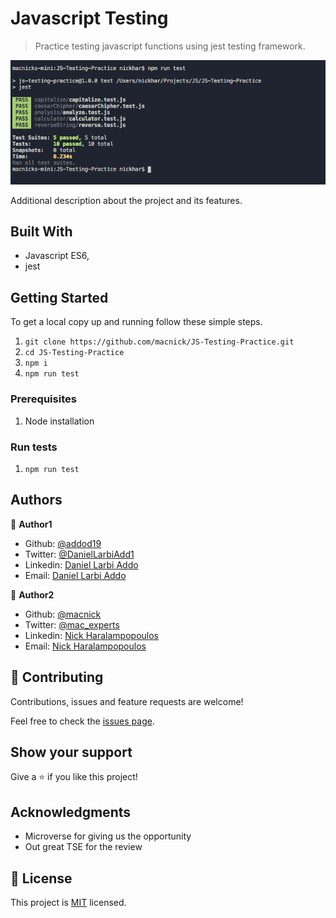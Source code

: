 # Javascript Testing

> Practice testing javascript functions using jest testing framework.

![screenshot](./app_screenshot.png)

Additional description about the project and its features.

## Built With

- Javascript ES6,
- jest

## Getting Started

To get a local copy up and running follow these simple steps.

1. `git clone https://github.com/macnick/JS-Testing-Practice.git`
2. `cd JS-Testing-Practice`
3. `npm i`
4. `npm run test`

### Prerequisites

1. Node installation

### Run tests

1. `npm run test`

## Authors

👤 **Author1**

- Github: [@addod19](https://github.com/addod19)
- Twitter: [@DanielLarbiAdd1](https://twitter.com/DanielLarbiAdd1)
- Linkedin: [Daniel Larbi Addo](https://linkedin.com/in/daniel-larbi-addo-9738b0128/)
- Email: [Daniel Larbi Addo](addodaniellarbi@gmail.com)

👤 **Author2**

- Github: [@macnick](https://github.com/macnick)
- Twitter: [@mac_experts](https://twitter.com/mac_experts)
- Linkedin: [Nick Haralampopoulos](https://www.linkedin.com/in/nick-haralampopoulos/)
- Email: [Nick Haralampopoulos](mac.expert.nick@gmail.com)

## 🤝 Contributing

Contributions, issues and feature requests are welcome!

Feel free to check the [issues page](issues/).

## Show your support

Give a ⭐️ if you like this project!

## Acknowledgments

- Microverse for giving us the opportunity
- Out great TSE for the review

## 📝 License

This project is [MIT](LICENSE) licensed.
